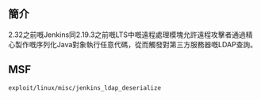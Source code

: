 <languages  />

簡介
----

2.32之前嘅Jenkins同2.19.3之前嘅LTS中嘅遠程處理模塊允許遠程攻擊者通過精心製作嘅序列化Java對象執行任意代碼，從而觸發對第三方服務器嘅LDAP查詢。

MSF
---

    exploit/linux/misc/jenkins_ldap_deserialize